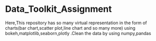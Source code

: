 # Data_Toolkit_Assignment
Here,This repository has so many virtual representation in the form of charts(bar chart,scatter plot,line chart and so many more) using  bokeh,matplotlib,seaborn,plotly .Clean the data by using numpy,pandas
